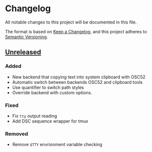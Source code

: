 # Changelog

All notable changes to this project will be documented in this file.

The format is based on [Keep a Changelog](https://keepachangelog.com/en/1.0.0/),
and this project adheres to [Semantic Versioning](https://semver.org/spec/v2.0.0.html).

## [Unreleased]

### Added

- New backend that copying text into system clipboard with OSC52
- Automatic switch between backends OSC52 and clipboard tools
- Use quantifier to switch path styles
- Override backend with custom options.

### Fixed

- Fix `tty` output reading
- Add DSC sequence wrapper for tmux

### Removed

- Remove `$TTY` envrionment variable checking

[Unreleased]: https://github.com/laggardkernel/ranger-oscyank/compare/7debe09...HEAD
